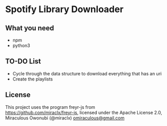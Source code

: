 # Spotify Library Downloader

## What you need

- npm
- python3

## TO-DO List

- Cycle through the data structure to download everything that has an uri
- Create the playlists

## License

This project uses the program freyr-js from https://github.com/miraclx/freyr-js, licensed under the Apache License 2.0, Miraculous Owonubi (@miraclx) <omiraculous@gmail.com>